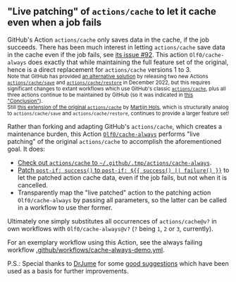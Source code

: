 ## "Live patching" of `actions/cache` to let it cache even when a job fails

GitHub's Action `actions/cache` only saves data in the cache, if the job succeeds.  There has been much interest in letting `actions/cache` save data in the cache even if the job fails, see [its issue \#92](https://github.com/actions/cache/issues/92).  This action `Olf0/cache-always` does exactly that while maintaining the full feature set of the original, hence is a direct replacement for `actions/cache` versions 1 to 3.<br />
<sub>Note that GitHub has provided [an alternative solution](https://github.com/actions/cache/discussions/1020) by releasing two new Actions [`actions/cache/save`](https://github.com/actions/cache/tree/main/save) and [`actions/cache/restore`](https://github.com/actions/cache/tree/main/restore) in December 2022, but this requires significant changes to extant workflows which use GitHub's classic [`actions/cache`](https://github.com/actions/cache), plus all three actions continue to be maintained by GitHub (so it was indicated in [this "Conclusion"](https://github.com/actions/cache/discussions/1020#discussion-4635717)).<br />
Still [this extension of the original `actions/cache`](https://github.com/MartijnHols/actions-cache) by [Martijn Hols](https://github.com/MartijnHols), which is structurally analog to `actions/cache/save` and `actions/cache/restore`, continues to provide a larger feature set!</sub>

Rather than forking and adapting GitHub's `actions/cache`, which creates a maintenance burden, this Action [`Olf0/cache-always`](https://github.com/Olf0/cache-always/blob/main/action.yml) performs "live patching" of the original `actions/cache` to accomplish the aforementioned goal.  It does:
- [Check out `actions/cache` to `~/.github/.tmp/actions/cache-always`](https://github.com/Olf0/cache-always/blob/main/action.yml#L27-L32).
- [Patch `post-if: success()` to `post-if: ${{ success() || failure() }}`](https://github.com/Olf0/cache-always/blob/main/action.yml#L34-L35) to let the patched action cache data, even if the job fails, but not when it is cancelled.
- Transparently map the "live patched" action to the patching action `Olf0/cache-always` by passing all parameters, so the latter can be called in a workflow to use ther former.

Ultimately one simply substitutes all occurrences of `actions/cache@v?` in own workflows with `Olf0/cache-always@v?` (`?` being `1`, `2` or `3`, currently).<br />

For an exemplary workflow using this Action, see the always failing workflow [.github/workflows/cache-always-demo.yml](https://github.com/Olf0/cache-always/blob/main/.github/workflows/cache-always-demo.yml).

P.S.: Special thanks to [DrJume](https://github.com/DrJume) for some [good suggestions](https://github.com/actions/cache/issues/92#issuecomment-1263067512) which have been used as a basis for further improvements.
